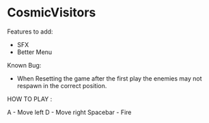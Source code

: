 # CosmicVisitors
 
Features to add:
- SFX
- Better Menu

Known Bug:
- When Resetting the game after the first play the enemies may not respawn in the correct position.

HOW TO PLAY :

A - Move left
D - Move right
Spacebar - Fire
